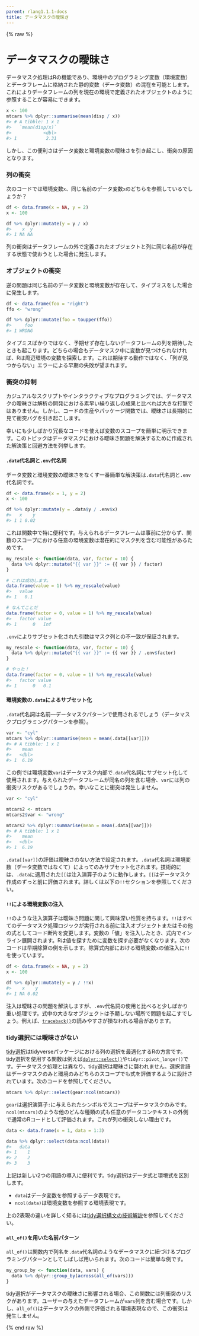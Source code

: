 ```yaml
---
parent: rlang1.1.1-docs
title: データマスクの曖昧さ
---
```


{% raw %}

# データマスクの曖昧さ

データマスク処理はRの機能であり、環境中のプログラミング変数（環境変数）とデータフレームに格納された静的変数（データ変数）の混在を可能とします。これによりデータフレームの列を現在の環境で定義されたオブジェクトのように参照することが容易にできます。

```r
x <- 100
mtcars %>% dplyr::summarise(mean(disp / x))
#> # A tibble: 1 x 1
#>   `mean(disp/x)`
#>            <dbl>
#> 1           2.31
```

しかし、この便利さはデータ変数と環境変数の曖昧さを引き起こし、衝突の原因となります。

### 列の衝突

次のコードでは環境変数`x`、同じ名前のデータ変数`x`のどちらを参照しているでしょうか？

```r
df <- data.frame(x = NA, y = 2)
x <- 100

df %>% dplyr::mutate(y = y / x)
#>    x  y
#> 1 NA NA
```

列の衝突はデータフレームの外で定義されたオブジェクトと列に同じ名前が存在する状態で使おうとした場合に発生します。

### オブジェクトの衝突

逆の問題は同じ名前のデータ変数と環境変数が存在して、タイプミスをした場合に発生します。

```r
df <- data.frame(foo = "right")
ffo <- "wrong"

df %>% dplyr::mutate(foo = toupper(ffo))
#>     foo
#> 1 WRONG
```

タイプミスばかりではなく、予期せず存在しないデータフレームの列を期待したときも起こります。どちらの場合もデータマスク中に変数が見つけられなければ、Rは周辺環境の変数を探索します。これは期待する動作ではなく、「列が見つからない」エラーによる早期の失敗が望まれます。

### 衝突の抑制

カジュアルなスクリプトやインタラクティブなプログラミングでは、データマスクの曖昧さは解析の開発における素早い繰り返しの成果と比べれば大きな打撃ではありません。しかし、コードの生産やパッケージ関数では、曖昧さは長期的に見て衝突バグを引き起こします。

幸いにも少しばかり冗長なコードを使えば変数のスコープを簡単に明示できます。このトピックはデータマスクにおける曖昧さ問題を解決するために作成された解決策と回避方法を列挙します。

#### `.data`代名詞と`.env`代名詞

データ変数と環境変数の曖昧さをなくす一番簡単な解決策は`.data`代名詞と`.env`代名詞です。

```r
df <- data.frame(x = 1, y = 2)
x <- 100

df %>% dplyr::mutate(y = .data$y / .env$x)
#>   x    y
#> 1 1 0.02
```

これは関数中で特に便利です。与えられるデータフレームは事前に分からず、関数のスコープにおける任意の環境変数は潜在的にマスク列を含む可能性があるためです。

```r
my_rescale <- function(data, var, factor = 10) {
  data %>% dplyr::mutate("{{ var }}" := {{ var }} / factor)
}

# これは成功します。
data.frame(value = 1) %>% my_rescale(value)
#>   value
#> 1   0.1

# なんてことだ
data.frame(factor = 0, value = 1) %>% my_rescale(value)
#>   factor value
#> 1      0   Inf
```

`.env`によりサブセット化された引数はマスク列との不一致が保証されます。

```r
my_rescale <- function(data, var, factor = 10) {
  data %>% dplyr::mutate("{{ var }}" := {{ var }} / .env$factor)
}

# やった！
data.frame(factor = 0, value = 1) %>% my_rescale(value)
#>   factor value
#> 1      0   0.1
```

#### 環境変数の`.data`によるサブセット化

`.data`代名詞は名前―データマスクパターンで使用されるでしょう（データマスクプログラミングパターンを参照）。

```r
var <- "cyl"
mtcars %>% dplyr::summarise(mean = mean(.data[[var]]))
#> # A tibble: 1 x 1
#>    mean
#>   <dbl>
#> 1  6.19
```

この例では環境変数`var`はデータマスク内部で`.data`代名詞にサブセット化して使用されます。与えられたデータフレームが同名の列を含む場合、`var`には列の衝突リスクがあるでしょうか。幸いなことに衝突は発生しません。

```r
var <- "cyl"

mtcars2 <- mtcars
mtcars2$var <- "wrong"

mtcars2 %>% dplyr::summarise(mean = mean(.data[[var]]))
#> # A tibble: 1 x 1
#>    mean
#>   <dbl>
#> 1  6.19
```

`.data[[var]]`の評価は曖昧さのない方法で設定されます。`.data`代名詞は環境変数（データ変数ではなくて）によってのみサブセット化されます。技術的には、`.data`に適用された`[[`は注入演算子のように動作します。`[[`はデータマスク作成のずっと前に評価されます。詳しくは以下の`!!`セクションを参照してください。

#### `!!`による環境変数の注入

`!!`のような注入演算子は曖昧さ問題に関して興味深い性質を持ちます。`!!`はすべてのデータマスク処理ロジックが実行される前に注入オブジェクトまたはその他の式としてコード断片を変更します。変数の「値」を注入したとき、式内でインライン展開されます。Rは値を探すために変数を探す必要がなくなります。次のコードは早期除算の例を示します。除算式内部における環境変数`x`の値注入に`!!`を使っています。

```r
df <- data.frame(x = NA, y = 2)
x <- 100

df %>% dplyr::mutate(y = y / !!x)
#>    x    y
#> 1 NA 0.02
```

注入は曖昧さの問題を解決しますが、`.env`代名詞の使用と比べると少しばかり重い処理です。式中の大きなオブジェクトは予期しない場所で問題を起こすでしょう。例えば、[`traceback()`](https://rdrr.io/r/base/traceback.html)の読みやすさが損なわれる場合があります。

### tidy選択には曖昧さがない

[tidy選択](https://tidyselect.r-lib.org/reference/language.html)はtidyverseパッケージにおける列の選択を最適化するRの方言です。tidy選択を使用する関数は例えば[`dplyr::select()`](https://dplyr.tidyverse.org/reference/select.html)や`tidyr::pivot_longer()`です。データマスク処理とは異なり、tidy選択は曖昧さに襲われません。選択言語はデータマスクのみと環境のみどちらのスコープでも式を評価するように設計されています。次のコードを参照してください。

```r
mtcars %>% dplyr::select(gear:ncol(mtcars))
```

`gear`は選択演算子`:`に与えられたシンボルでスコープはデータマスクのみです。`ncol(mtcars)`のような他のどんな種類の式も任意のデータコンテキストの外側で通常のRコードとして評価されます。これが列の衝突しない理由です。

```r
data <- data.frame(x = 1, data = 1:3)

data %>% dplyr::select(data:ncol(data))
#>   data
#> 1    1
#> 2    2
#> 3    3
```

上記は新しい2つの用語の導入に便利です。tidy選択はデータ式と環境式を区別します。

- `data`はデータ変数を参照するデータ表現です。
- `ncol(data)`は環境変数を参照する環境表現です。

上の2表現の違いを詳しく知るには[tidy選択構文の技術解説](https://tidyselect.r-lib.org/articles/syntax.html)を参照してください。

#### `all_of()`を用いた名前パターン

`all_of()`は関数内で列名を`.data`代名詞のようなデータマスクに紐づけるプログラミングパターンとしてしばしば用いられます。次のコードは簡単な例です。

```r
my_group_by <- function(data, vars) {
  data %>% dplyr::group_by(across(all_of(vars)))
}
```

tidy選択がデータマスクの曖昧さに影響される場合、この関数には列衝突のリスクがあります。ユーザーの与えたデータフレームが`vars`列を含む場合です。しかし、`all_of()`はデータマスクの外側で評価される環境表現なので、この衝突は発生しません。

{% end raw %}
